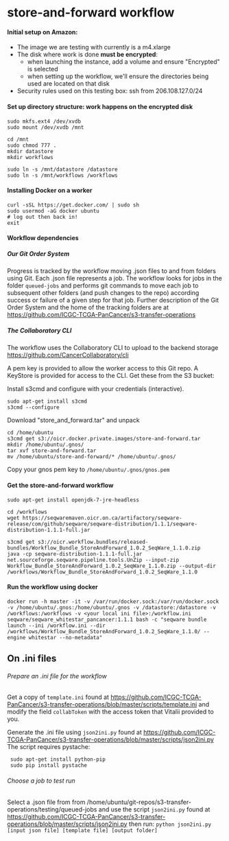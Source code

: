 # store-and-forward workflow

#### Initial setup on Amazon:
  - The image we are testing with currently is a m4.xlarge
  - The disk where work is done **must be encrypted**:
      - when launching the instance, add a volume and ensure "Encrypted" is selected
      - when setting up the workflow, we'll ensure the directories being used are located on that disk
  - Security rules used on this testing box: ssh from 206.108.127.0/24

#### Set up directory structure: work happens on the encrypted disk
```
sudo mkfs.ext4 /dev/xvdb
sudo mount /dev/xvdb /mnt

cd /mnt
sudo chmod 777 .
mkdir datastore
mkdir workflows

sudo ln -s /mnt/datastore /datastore
sudo ln -s /mnt/workflows /workflows
```  

#### Installing Docker on a worker
```
curl -sSL https://get.docker.com/ | sudo sh
sudo usermod -aG docker ubuntu
# log out then back in!
exit
```

#### Workflow dependencies
##### Our Git Order System
Progress is tracked by the workflow moving .json files to and from folders using Git. Each .json file represents a job. The workflow looks for jobs in the folder `queued-jobs` and performs git commands to move each job to subsequent other folders (and push changes to the repo) according success or failure of a given step for that job.
Further description of the Git Order System and the home of the tracking folders are at https://github.com/ICGC-TCGA-PanCancer/s3-transfer-operations

##### The Collaboratory CLI
The workflow uses the Collaboratory CLI to upload to the backend storage
https://github.com/CancerCollaboratory/cli

A pem key is provided to allow the worker access to this Git repo.
A KeyStore is provided for access to the CLI.
Get these from the S3 bucket:

Install s3cmd and configure with your credentials (interactive).
```
sudo apt-get install s3cmd
s3cmd --configure
```
Download "store_and_forward.tar" and unpack
```
cd /home/ubuntu
s3cmd get s3://oicr.docker.private.images/store-and-forward.tar
mkdir /home/ubuntu/.gnos/
tar xvf store-and-forward.tar
mv /home/ubuntu/store-and-forward/* /home/ubuntu/.gnos/
```
Copy your gnos pem key to `/home/ubuntu/.gnos/gnos.pem`


#### Get the store-and-forward workflow
```
sudo apt-get install openjdk-7-jre-headless

cd /workflows
wget https://seqwaremaven.oicr.on.ca/artifactory/seqware-release/com/github/seqware/seqware-distribution/1.1.1/seqware-distribution-1.1.1-full.jar

s3cmd get s3://oicr.workflow.bundles/released-bundles/Workflow_Bundle_StoreAndForward_1.0.2_SeqWare_1.1.0.zip
java -cp seqware-distribution-1.1.1-full.jar net.sourceforge.seqware.pipeline.tools.UnZip --input-zip Workflow_Bundle_StoreAndForward_1.0.2_SeqWare_1.1.0.zip --output-dir /workflows/Workflow_Bundle_StoreAndForward_1.0.2_SeqWare_1.1.0
```

#### Run the workflow using docker
```
docker run -h master -it -v /var/run/docker.sock:/var/run/docker.sock -v /home/ubuntu/.gnos:/home/ubuntu/.gnos -v /datastore:/datastore -v /workflows:/workflows -v <your local ini file>:/workflow.ini seqware/seqware_whitestar_pancancer:1.1.1 bash -c "seqware bundle launch --ini /workflow.ini --dir /workflows/Workflow_Bundle_StoreAndForward_1.0.2_SeqWare_1.1.0/ --engine whitestar --no-metadata"
```

## On .ini files
###### Prepare an .ini file for the workflow
Get a copy of `template.ini` found at https://github.com/ICGC-TCGA-PanCancer/s3-transfer-operations/blob/master/scripts/template.ini and modify the field `collabToken` with the access token that Vitalii provided to you.

Generate the .ini file using `json2ini.py` found at https://github.com/ICGC-TCGA-PanCancer/s3-transfer-operations/blob/master/scripts/json2ini.py
The script requires pystache:
```
 sudo apt-get install python-pip
 sudo pip install pystache
```

###### Choose a job to test run
Select a .json file from from /home/ubuntu/git-repos/s3-transfer-operations/testing/queued-jobs and use the script `json2ini.py` found at https://github.com/ICGC-TCGA-PanCancer/s3-transfer-operations/blob/master/scripts/json2ini.py then run:
`python json2ini.py [input json file] [template file] [output folder]`
